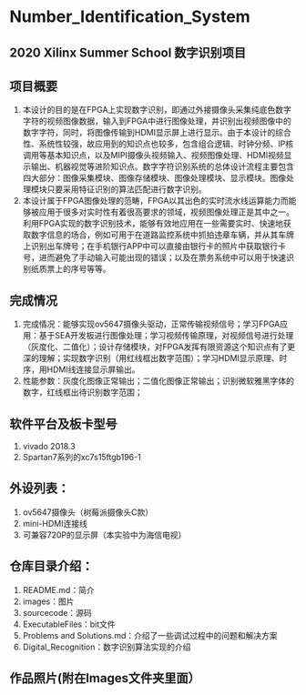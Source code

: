 # Number_Identification_System
## 2020 Xilinx Summer School 数字识别项目
## 项目概要 
   1. 本设计的目的是在FPGA上实现数字识别，即通过外接摄像头采集纯底色数字字符的视频图像数据，输入到FPGA中进行图像处理，并识别出视频图像中的数字字符，同时，将图像传输到HDMI显示屏上进行显示。由于本设计的综合性、系统性较强，故应用到的知识点也较多，包含组合逻辑、时钟分频、IP核调用等基本知识点，以及MIPI摄像头视频输入、视频图像处理、HDMI视频显示输出、机器视觉等进阶知识点。数字字符识别系统的总体设计流程主要包含四大部分：图像采集模块、图像存储模块、图像处理模块、显示模块。图像处理模块只要采用特征识别的算法匹配进行数字识别。
   2. 本设计属于FPGA图像处理的范畴，FPGA以其出色的实时流水线运算能力而能够被应用于很多对实时性有着很高要求的领域，视频图像处理正是其中之一。利用FPGA实现的数字识别技术，能够有效地应用在一些需要实时、快速地获取数字信息的场合，例如可用于在道路监控系统中抓拍违章车辆，并从其车牌上识别出车牌号；在手机银行APP中可以直接由银行卡的照片中获取银行卡号，进而避免了手动输入可能出现的错误；以及在票务系统中可以用于快速识别纸质票上的序号等等。
## 完成情况
   1. 完成情况：能够实现ov5647摄像头驱动，正常传输视频信号；学习FPGA应用：基于SEA开发板进行图像处理；学习视频传输原理，对视频信号进行处理（灰度化、二值化）；设计存储模块，对FPGA发挥有限资源这个知识点有了更深的理解；实现数字识别（用红线框出数字范围）；学习HDMI显示原理、时序，用HDMI线连接显示屏输出。
   2. 性能参数：灰度化图像正常输出；二值化图像正常输出；识别微软雅黑字体的数字，红线框出待识别数字范围；
## 软件平台及板卡型号
   1. vivado 2018.3
   2. Spartan7系列的xc7s15ftgb196-1 
## 外设列表：
   1. ov5647摄像头（树莓派摄像头C款）
   2. mini-HDMI连接线
   3. 可兼容720P的显示屏（本实验中为海信电视） 
## 仓库目录介绍： 
   1. README.md：简介 
   2. images：图片 
   3. sourcecode：源码 
   4. ExecutableFiles：bit文件 
   5. Problems and Solutions.md：介绍了一些调试过程中的问题和解决方案
   6. Digital_Recognition：数字识别算法实现的介绍
## 作品照片(附在Images文件夹里面）

